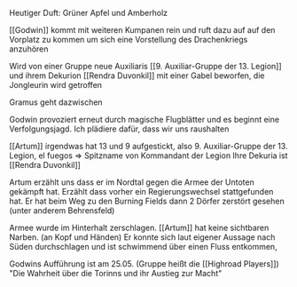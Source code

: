 Heutiger Duft: Grüner Apfel und Amberholz

[[Godwin]] kommt mit weiteren Kumpanen rein und ruft dazu auf auf den Vorplatz zu kommen um sich eine Vorstellung des Drachenkriegs anzuhören

Wird von einer Gruppe neue Auxiliaris [[9. Auxiliar-Gruppe der 13. Legion]] und ihrem Dekurion [[Rendra Duvonkil]] mit einer Gabel beworfen, die Jongleurin wird getroffen

Gramus geht dazwischen

Godwin provoziert erneut durch magische Flugblätter und es beginnt eine Verfolgungsjagd. Ich plädiere dafür, dass wir uns raushalten

[[Artum]] irgendwas hat 13 und 9 aufgestickt, also 9. Auxiliar-Gruppe der 13. Legion, el fuegos => Spitzname von Kommandant der Legion
Ihre Dekuria ist [[Rendra Duvonkil]]

Artum erzählt uns dass er im Nordtal gegen die Armee der Untoten gekämpft hat. Erzählt dass vorher ein Regierungswechsel stattgefunden hat. Er hat beim Weg zu den Burning Fields dann 2 Dörfer zerstört gesehen (unter anderem Behrensfeld)

Armee wurde im Hinterhalt zerschlagen. [[Artum]] hat keine sichtbaren Narben. (an Kopf und Händen) Er konnte sich laut eigener Aussage nach Süden durchschlagen und ist schwimmend über einen Fluss entkommen,

Godwins Aufführung ist am 25.05. (Gruppe heißt die [[Highroad Players]])
"Die Wahrheit über die Torinns und ihr Austieg zur Macht"